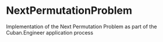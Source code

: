 # NextPermutationProblem
Implementation of the Next Permutation Problem as part of the Cuban.Engineer application process
